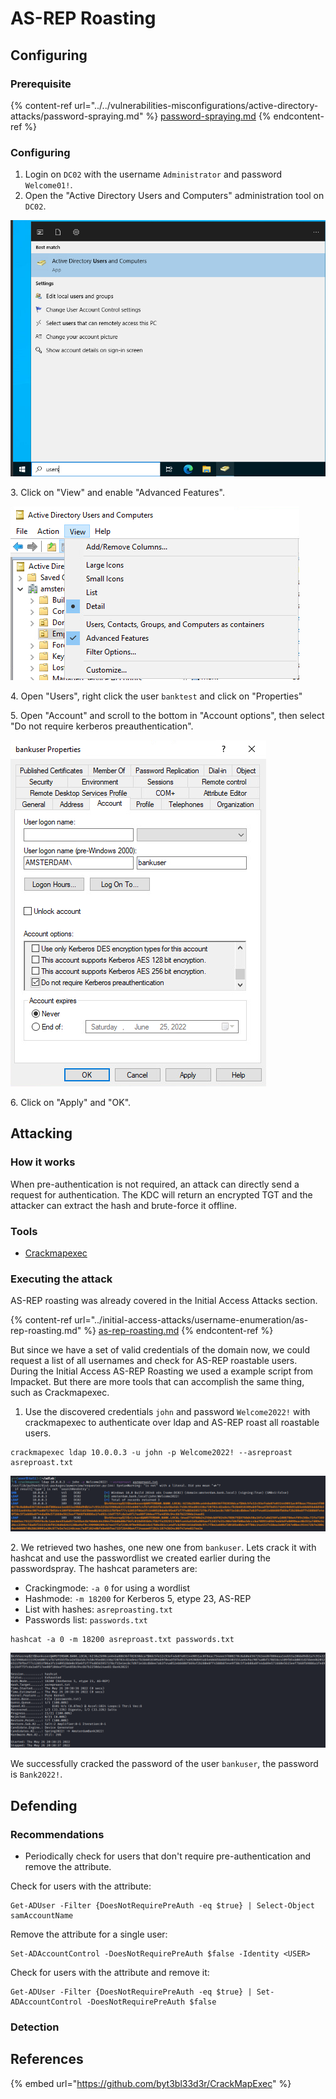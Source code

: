 # AS-REP Roasting

## Configuring

### Prerequisite&#x20;

{% content-ref url="../../vulnerabilities-misconfigurations/active-directory-attacks/password-spraying.md" %}
[password-spraying.md](../../vulnerabilities-misconfigurations/active-directory-attacks/password-spraying.md)
{% endcontent-ref %}

### Configuring

1. Login on `DC02` with the username `Administrator` and password `Welcome01!`.
2. Open the "Active Directory Users and Computers" administration tool on `DC02`.

![](<../../.gitbook/assets/image (34) (1).png>)

3\. Click on "View" and enable "Advanced Features".

![](<../../.gitbook/assets/image (13) (1).png>)

4\. Open "Users", right click the user `banktest` and click on "Properties"

5\. Open "Account" and scroll to the bottom in "Account options", then select "Do not require kerberos preauthentication".

![](<../../.gitbook/assets/image (45) (1).png>)

6\. Click on "Apply" and "OK".

## Attacking

### How it works

When pre-authentication is not required, an attack can directly send a request for authentication. The KDC will return an encrypted TGT and the attacker can extract the hash and brute-force it offline.

### Tools

* [Crackmapexec](https://github.com/byt3bl33d3r/CrackMapExec)

### Executing the attack

AS-REP roasting was already covered in the Initial Access Attacks section.&#x20;

{% content-ref url="../initial-access-attacks/username-enumeration/as-rep-roasting.md" %}
[as-rep-roasting.md](../initial-access-attacks/username-enumeration/as-rep-roasting.md)
{% endcontent-ref %}

But since we have a set of valid credentials of the domain now, we could request a list of all usernames and check for AS-REP roastable users. During the Initial Access AS-REP Roasting we used a example script from Impacket. But there are more tools that can accomplish the same thing, such as Crackmapexec.

1. Use the discovered credentials `john` and password `Welcome2022!` with crackmapexec to authenticate over ldap and AS-REP roast all roastable users.

```
crackmapexec ldap 10.0.0.3 -u john -p Welcome2022! --asreproast asreproast.txt
```

![](<../../.gitbook/assets/image (60).png>)

2\. We retrieved two hashes, one new one from `bankuser`. Lets crack it with hashcat and use the passwordlist we created earlier during the passwordspray. The hashcat parameters are:

* Crackingmode: `-a 0` for using a wordlist
* Hashmode: `-m 18200` for Kerberos 5, etype 23, AS-REP
* List with hashes: `asreproasting.txt`
* Passwords list: `passwords.txt`

```
hashcat -a 0 -m 18200 asreproast.txt passwords.txt
```

![](<../../.gitbook/assets/image (55) (1) (1).png>)

We successfully cracked the password of the user `bankuser`, the password is `Bank2022!`.

## Defending

### Recommendations

* Periodically check for users that don't require pre-authentication and remove the attribute.

Check for users with the attribute:

```
Get-ADUser -Filter {DoesNotRequirePreAuth -eq $true} | Select-Object samAccountName
```

Remove the attribute for a single user:

```
Set-ADAccountControl -DoesNotRequirePreAuth $false -Identity <USER>
```

Check for users with the attribute and remove it:

```
Get-ADUser -Filter {DoesNotRequirePreAuth -eq $true} | Set-ADAccountControl -DoesNotRequirePreAuth $false
```

### Detection



## References

{% embed url="https://github.com/byt3bl33d3r/CrackMapExec" %}

